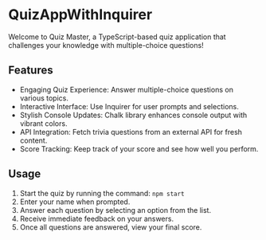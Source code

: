 # QuizAppWithInquirer
Welcome to Quiz Master, a TypeScript-based quiz application that challenges your knowledge with multiple-choice questions!

## Features

- Engaging Quiz Experience: Answer multiple-choice questions on various topics.
- Interactive Interface: Use Inquirer for user prompts and selections.
- Stylish Console Updates: Chalk library enhances console output with vibrant colors.
- API Integration: Fetch trivia questions from an external API for fresh content.
- Score Tracking: Keep track of your score and see how well you perform.
## Usage

1. Start the quiz by running the command: `npm start`
2. Enter your name when prompted.
3. Answer each question by selecting an option from the list.
4. Receive immediate feedback on your answers.
5. Once all questions are answered, view your final score.
